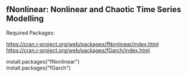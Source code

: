 fNonlinear: Nonlinear and Chaotic Time Series Modelling
-------

Required Packages: 

https://cran.r-project.org/web/packages/fNonlinear/index.html  
https://cran.r-project.org/web/packages/fGarch/index.html  

install.packages("fNonlinear")   
install.packages("fGarch")   

